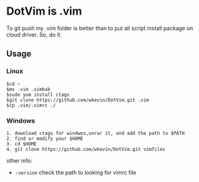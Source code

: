 # DotVim is .vim

To git push my .vim folder is better than to put all script install package on cloud driver. So, do it.

## Usage

### Linux

```
$cd ~
$mv .vim .vimbak
$sudo yum install ctags
$git clone https://github.com/wkevin/DotVim.git .vim
$cp .vim/.vimrc ./
```

### Windows
```
1. download ctags for windwos,unrar it, and add the path to $PATH
2. find or modify your $HOME 
3. cd $HOME
4. git clone https://github.com/wkevin/DotVim.git vimfiles
```
other info:
* `:version` check the path to looking for vimrc file 